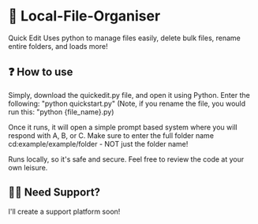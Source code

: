 # 📁 Local-File-Organiser
Quick Edit Uses python to manage files easily, delete bulk files, rename entire folders, and loads more!

## ❓ How to use
Simply, download the quickedit.py file, and open it using Python.
Enter the following: "python quickstart.py"
(Note, if you rename the file, you would run this: "python {file_name}.py)

Once it runs, it will open a simple prompt based system where you will respond with A, B, or C.
Make sure to enter the full folder name cd:example/example/folder - NOT just the folder name!

Runs locally, so it's safe and secure. Feel free to review the code at your own leisure.

## 🙋‍♂️ Need Support?
I'll create a support platform soon!
